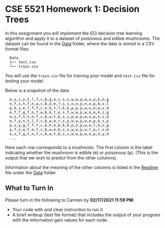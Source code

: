 # CSE 5521 Homework 1: Decision Trees

In this assignment you will implement the ID3 decision tree learning algorithm and apply it to a dataset of poisonous and edible mushrooms. The dataset can be found in the [Data](./Data) folder, where the data is stored in a CSV format files:

      Data
      ├── test.csv
      └── train.csv

You will use the `train.csv` file for training your model and `test.csv` file for testing your model. 


Below is a snapshot of the data

      e,x,s,y,t,l,f,c,b,g,e,c,s,s,w,w,p,w,o,p,k,n,g
      e,f,s,n,f,n,a,c,b,o,e,?,s,s,o,o,p,n,o,p,b,v,l
      p,k,s,e,f,f,f,c,n,b,t,?,k,k,p,p,p,w,o,e,w,v,d
      e,f,f,g,f,n,f,w,b,k,t,e,s,f,w,w,p,w,o,e,k,s,g
      e,x,f,n,t,n,f,c,b,w,t,b,s,s,p,w,p,w,o,p,n,v,d
      e,f,y,n,t,l,f,c,b,w,e,r,s,y,w,w,p,w,o,p,k,s,p
      p,x,y,g,f,f,f,c,b,h,e,b,k,k,p,n,p,w,o,l,h,v,g
      p,f,s,w,t,n,f,c,b,w,e,b,s,s,w,w,p,w,t,p,r,v,m
      e,x,f,g,t,n,f,c,b,w,t,b,s,s,w,w,p,w,o,p,n,y,d
      ...

Here each row corresponds to a mushroom. The first column is the label indicating whether the mushroom is edible (e) or poisonous (p). (This is the output that we wish to predict from the other columns). 

Information about the meaning of the other columns is listed in the [Readme](./Data/Readme.md) file under the [Data](./Data) folder


## What to Turn In
Please turn in the following to Carmen by **02/17/2021 11:59 PM**:

- Your code with and clear instruction to run it
- A brief writeup (text file format) that includes the output of your program with the information gain values for each node.


